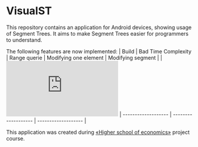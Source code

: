 # VisualST

This repository contains an application for Android devices, showing usage of Segment Trees. It aims to make Segment Trees easier for programmers to understand.

The following features are now implemented:
| Build | Bad Time Complexity | Range querie | Modifying one element | Modifying segment |
| ![equation](https://latex.codecogs.com/gif.latex?O(n)) | ------------------- | ------------------- |  ------------------- | 

This application was created during
[&laquo;Higher school of economics&raquo;](https://www.hse.ru/ba/se/) project course.
